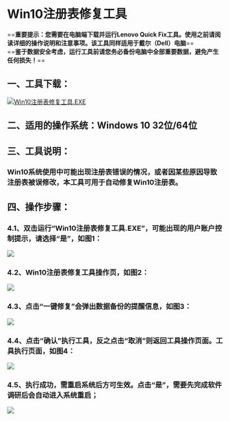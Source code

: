 # Win10注册表修复工具  
==__重要提示：您需要在电脑端下载并运行Lenovo Quick Fix工具。使用之前请阅读详细的操作说明和注意事项。该工具同样适用于戴尔（Dell）电脑__==  
==__鉴于数据安全考虑，运行工具前请您务必备份电脑中全部重要数据，避免产生任何损失！__==  

## 一、工具下载：

![](assets/003/001-1622863296914.png)[Win10注册表修复工具.EXE](https://box.lenovo.com/l/c1c9WO)

## 二、适用的操作系统：Windows 10 32位/64位

## 三、工具说明：

### Win10系统使用中可能出现注册表错误的情况，或者因某些原因导致注册表被误修改，本工具可用于自动修复Win10注册表。

## 四、操作步骤：

### 4.1、双击运行“Win10注册表修复工具.EXE”，可能出现的用户账户控制提示，请选择“是”，如图1：  
![](assets/003/002-1622865185864.png)

### 4.2、Win10注册表修复工具操作页，如图2：  
![](assets/003/002-1622865217394.png)

### 4.3、点击“一键修复”会弹出数据备份的提醒信息，如图3：  
![](assets/003/002-1622865237802.png)

### 4.4、点击“确认”执行工具，反之点击“取消”则返回工具操作页面。工具执行页面，如图4：  
![](assets/003/002-1622865269376.png)

### 4.5、执行成功，需重启系统后方可生效。点击“是”，需要先完成软件调研后会自动进入系统重启；  
![](assets/003/002-1622865304250.png)